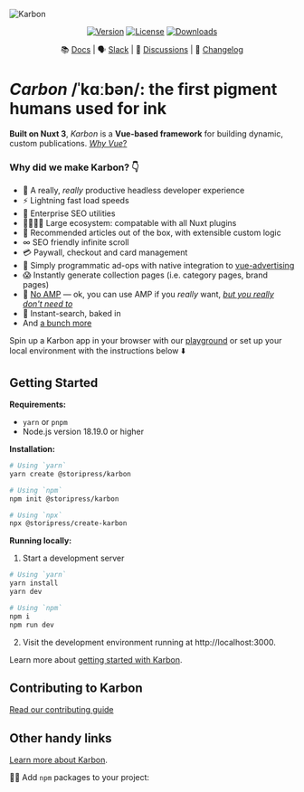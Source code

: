 ![Karbon](https://user-images.githubusercontent.com/53453555/225268246-0f8e1ca6-0f24-4d77-8fa6-c298c00c741e.png)

<p align="center">
    <a href="https://www.npmjs.com/package/[]"><img src="https://img.shields.io/npm/v/[]?sanitize=true" alt="Version"></a>
    <a href="https://github.com/storipress/karbon/blob/main/LICENSE.md"><img src="https://img.shields.io/npm/l/[].svg?sanitize=true" alt="License"></a>
    <a href="https://npmcharts.com/compare/[]?minimal=true"><img src="https://img.shields.io/npm/dm/@[]?sanitize=true" alt="Downloads"></a>
 </p>

<div align="center">

📚 [Docs][documentation] | 🗣 [Slack](https://join.slack.com/t/storipresscommunity/shared_invite/zt-1krx5nm1d-h_WKy1XF3MSxuY4BQ0VRbQ) | 💬 [Discussions](https://github.com/storipress/karbon/discussions) | 📝 [Changelog][changelog]

</div>

# _Carbon_ /ˈkɑːbən/: the first pigment humans used for ink

**Built on Nuxt 3**, _Karbon_ is a **Vue-based framework** for building dynamic, custom publications. [_Why Vue_?](https://developers.storipress.com/karbon/2gLtVFS6QEkdvKF7fkRng1/overview/4P2M8yS9k5s8F7FXgTSyKr#why-vue)

### Why did we make Karbon? 👇

- 💨 A really, _really_ productive headless developer experience
- ⚡️ Lightning fast load speeds
- 🔎 Enterprise SEO utilities
- 👨‍👩‍👦‍👦 Large ecosystem: compatable with all Nuxt plugins
- 🌮 Recommended articles out of the box, with extensible custom logic
- ∞ SEO friendly infinite scroll
- 💳 Paywall, checkout and card management
- 💸 Simply programmatic ad-ops with native integration to [vue-advertising](https://github.com/storipress/vue-advertising)
- 😱 Instantly generate collection pages (i.e. category pages, brand pages)
- 😤 [No AMP]() — ok, you can use AMP if you _really_ want, _[but you really don't need to](https://plausible.io/blog/google-amp)_
- 🔦 Instant-search, baked in
- And [a bunch more][documentation]

Spin up a Karbon app in your browser with our [playground](https://karbon.new/) or set up your local environment with the instructions below ⬇️

## Getting Started

**Requirements:**

- `yarn` or `pnpm`
- Node.js version 18.19.0 or higher

**Installation:**

```bash
# Using `yarn`
yarn create @storipress/karbon

# Using `npm`
npm init @storipress/karbon

# Using `npx`
npx @storipress/create-karbon
```

**Running locally:**

1. Start a development server

```bash
# Using `yarn`
yarn install
yarn dev

# Using `npm`
npm i
npm run dev
```

2. Visit the development environment running at http://localhost:3000.

Learn more about [getting started with Karbon](https://developers.storipress.com).

## Contributing to Karbon

[Read our contributing guide](/CONTRIBUTING.md)

## Other handy links

[Learn more about Karbon][documentation].

👷‍♀️ Add `npm` packages to your project:

[changelog]: CHANGELOG.md
[documentation]: https://developers.storipress.com
